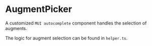 # AugmentPicker

A customized `MUI autocomplete` component handles the selection of augments.

The logic for augment selection can be found in `helper.ts`.